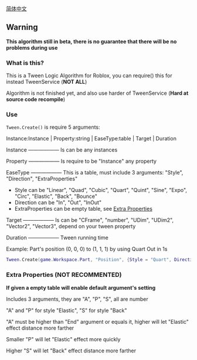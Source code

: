[简体中文](https://github.com/Verycuteabbey/Algorithms/blob/main/Tween/README_CN.md)
## Warning
**This algorithm still in beta, there is no guarantee that there will be no problems during use**
### What is this?
This is a Tween Logic Algorithm for Roblox, you can require() this for instead TweenService (**NOT ALL**)

Algorithm is not finished yet, and also use harder of TweenService (**Hard at source code recompile**)
### Use
`Tween.Create()` is require 5 arguments:

Instance:Instance | Property:string | EaseType:table | Target | Duration

Instance —————— Is can be any instances

Property —————— Is require to be "Instance" any property

EaseType —————— This is a table, must include 3 arguments: "Style", "Direction", "ExtraProperties"
  - Style can be "Linear", "Quad", "Cubic", "Quart", "Quint", "Sine", "Expo", "Circ", "Elastic", "Back", "Bounce"
  - Direction can be "In", "Out", "InOut"
  - ExtraProperties can be empty table, see [Extra Properties](https://github.com/Verycuteabbey/Algorithms/tree/main/Tween#extra-properties-not-recommented)

Target —————— Is can be "CFrame", "number", "UDim", "UDim2", "Vector2", "Vector3", depend on your tween property

Duration —————— Tween running time

Example: Part's position (0, 0, 0) to (1, 1, 1) by using Quart Out in 1s
```lua
Tween.Create(game.Workspace.Part, "Position", {Style = "Quart", Direction = "Out", {}}, Vector3.new(1, 1, 1), 1);
```
### Extra Properties (**NOT RECOMMENTED**)
**If given a empty table will enable default argument's setting**

Includes 3 arguments, they are "A", "P", "S", all are number

"A" and "P" for style "Elastic", "S" for style "Back"

"A" must be higher than "End" argument or equals it, higher will let "Elastic" effect distance more farther

Smaller "P" will let "Elastic" effect more quickly

Higher "S" will let "Back" effect distance more farther
